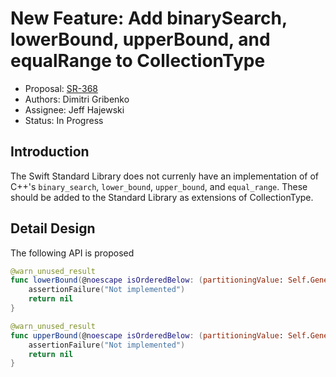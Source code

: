 # New Feature: Add binarySearch, lowerBound, upperBound, and equalRange to CollectionType

* Proposal: [SR-368](https://bugs.swift.org/browse/SR-368)
* Authors: Dimitri Gribenko
* Assignee: Jeff Hajewski
* Status: In Progress

## Introduction
The Swift Standard Library does not currenly have an implementation of of C++'s
`binary_search`, `lower_bound`, `upper_bound`, and `equal_range`. These should
be added to the Standard Library as extensions of CollectionType.

## Detail Design
The following API is proposed

```swift
@warn_unused_result
func lowerBound(@noescape isOrderedBelow: (partitioningValue: Self.Generator.Element) -> Bool) -> Index? {
    assertionFailure("Not implemented")
    return nil
}
```

```swift
@warn_unused_result
func upperBound(@noescape isOrderedBelow: (partitioningValue: Self.Generator.Element) -> Bool) -> Index? {
    assertionFailure("Not implemented")
    return nil
}
```
